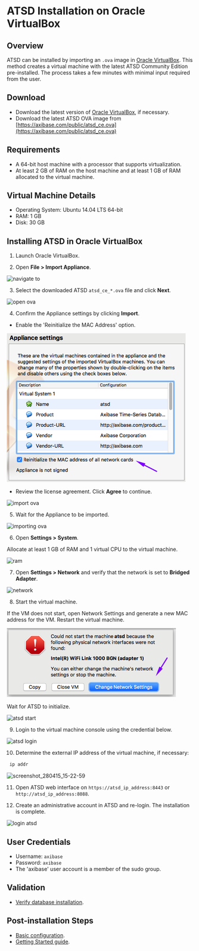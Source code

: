 # ATSD Installation on Oracle VirtualBox

## Overview

ATSD can be installed by importing an `.ova` image in [Oracle VirtualBox](https://www.virtualbox.org/). This
method creates a virtual machine with the latest ATSD Community Edition pre-installed.
The process takes a few minutes with minimal input required from the user.

## Download

* Download the latest version of [Oracle VirtualBox](https://www.virtualbox.org/wiki/Downloads), if necessary.
* Download the latest ATSD OVA image from [https://axibase.com/public/atsd_ce.ova](https://axibase.com/public/atsd_ce.ova)

## Requirements

* A 64-bit host machine with a processor that supports virtualization.
* At least 2 GB of RAM on the host machine and at least 1 GB of RAM allocated to the virtual machine.

## Virtual Machine Details

* Operating System: Ubuntu 14.04 LTS 64-bit
* RAM: 1 GB
* Disk: 30 GB

## Installing ATSD in Oracle VirtualBox

1. Launch Oracle VirtualBox.

2. Open **File > Import Appliance**.

![](images/navigate-to.png "navigate to")

3. Select the downloaded ATSD `atsd_ce_*.ova` file and click **Next**.

![](images/open-ova1.png "open ova")

4. Confirm the Appliance settings by clicking **Import**.

  - Enable the 'Reinitialize the MAC Address' option.

![](images/ova_settings.png)

  - Review the license agreement. Click **Agree** to continue.

![](images/import-ova1.png "import ova")

5. Wait for the Appliance to be imported.

![](images/importing-ova.png "importing ova")

6. Open **Settings > System**.

Allocate at least 1 GB of RAM and 1 virtual CPU to the virtual machine.

![](images/ram.png "ram")

7. Open **Settings > Network** and verify that the network is set to **Bridged Adapter**.


![](images/network-e1428917172451.png "network")

8. Start the virtual machine.

If the VM does not start, open Network Settings and generate a new MAC address for the VM. Restart the virtual machine.

![](images/ova_adapter.png)

Wait for ATSD to initialize.

![](images/atsd-start.png "atsd start")

9. Login to the virtual machine console using the credential below.

![](images/atsd-login.png "atsd login")

10. Determine the external IP address of the virtual machine, if necessary:

```sh
 ip addr
```

![](images/screenshot_280415_15-22-59.png "screenshot_280415_15-22-59")

11. Open ATSD web interface on `https://atsd_ip_address:8443` or `http://atsd_ip_address:8088`.

12. Create an administrative account in ATSD and re-login. The installation is complete.

![](images/login-atsd.png "login atsd")

## User Credentials

* Username: `axibase`
* Password: `axibase`
* The 'axibase' user account is a member of the sudo group.

## Validation

* [Verify database installation](verifying-installation.md).

## Post-installation Steps

* [Basic configuration](post-installation.md).
* [Getting Started guide](../tutorials/getting-started.md).
